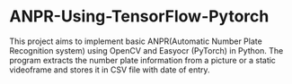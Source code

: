# ANPR-Using-TensorFlow-Pytorch
This project aims to implement basic ANPR(Automatic Number Plate Recognition system) using OpenCV and Easyocr (PyTorch) in Python. The program extracts the number plate information from a picture or a static videoframe and stores it in CSV file with date of entry.
